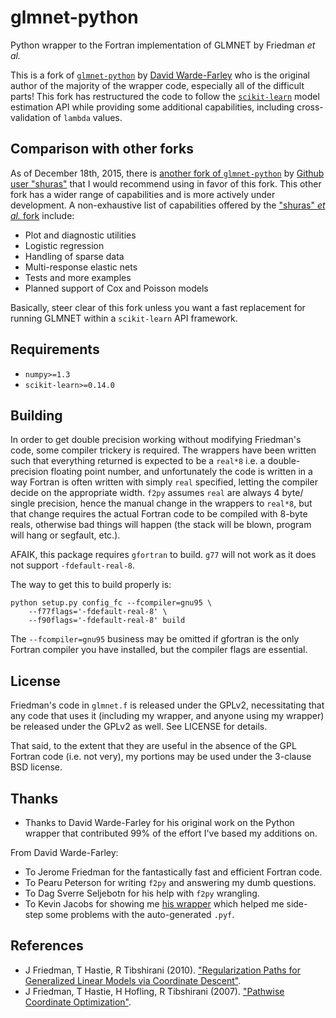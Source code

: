 # glmnet-python
Python wrapper to the Fortran implementation of GLMNET by Friedman *et al.*

This is a fork of [`glmnet-python`](https://github.com/dwf/glmnet-python) by [David Warde-Farley](https://github.com/dwf) who is the original author of the majority of the wrapper code, especially all of the difficult parts! This fork has restructured the code to follow the [`scikit-learn`](https://github.com/scikit-learn/scikit-learn) model estimation API while providing some additional capabilities, including cross-validation of `lambda` values.

## Comparison with other forks

As of December 18th, 2015, there is [another fork of `glmnet-python`](https://github.com/shuras/glmnet-python) by [Github user "shuras"](https://github.com/shuras) that I would recommend using in favor of this fork. This other fork has a wider range of capabilities and is more actively under development. A non-exhaustive list of capabilities offered by the ["shuras" *et al.* fork](https://github.com/shuras/glmnet-python) include:

* Plot and diagnostic utilities
* Logistic regression
* Handling of sparse data
* Multi-response elastic nets
* Tests and more examples
* Planned support of Cox and Poisson models

Basically, steer clear of this fork unless you want a fast replacement for running GLMNET within a `scikit-learn` API framework.

## Requirements

* `numpy>=1.3`
* `scikit-learn>=0.14.0`

## Building
In order to get double precision working without modifying Friedman's
code, some compiler trickery is required. The wrappers have been written
such that everything returned is expected to be a `real*8` i.e. a
double-precision floating point number, and unfortunately the code is
written in a way Fortran is often written with simply `real` specified,
letting the compiler decide on the appropriate width. `f2py` assumes
`real` are always 4 byte/ single precision, hence the manual change in
the wrappers to `real*8`, but that change requires the actual Fortran
code to be compiled with 8-byte reals, otherwise bad things will happen
(the stack will be blown, program will hang or segfault, etc.).

AFAIK, this package requires `gfortran` to build. `g77` will not work as
it does not support `-fdefault-real-8`.

The way to get this to build properly is:

    python setup.py config_fc --fcompiler=gnu95 \
        --f77flags='-fdefault-real-8' \
        --f90flags='-fdefault-real-8' build

The `--fcompiler=gnu95` business may be omitted if gfortran is the only
Fortran compiler you have installed, but the compiler flags are
essential.

## License
Friedman's code in `glmnet.f` is released under the GPLv2, necessitating
that any code that uses it (including my wrapper, and anyone using my
wrapper) be released under the GPLv2 as well. See LICENSE for details.

That said, to the extent that they are useful in the absence of the GPL
Fortran code (i.e. not very), my portions may be used under the 3-clause
BSD license.

## Thanks

* Thanks to David Warde-Farley for his original work on the Python wrapper that contributed 99% of the effort I've based my additions on.

From David Warde-Farley:
* To Jerome Friedman for the fantastically fast and efficient Fortran code.
* To Pearu Peterson for writing `f2py` and answering my dumb questions.
* To Dag Sverre Seljebotn for his help with `f2py` wrangling.
* To Kevin Jacobs for showing me [his wrapper](http://code.google.com/p/glu-genetics/source/browse/trunk/glu/lib/glm/glmnet.pyf) which helped me side-step some problems with the auto-generated `.pyf`.

## References

* J Friedman, T Hastie, R Tibshirani (2010). ["Regularization Paths for
  Generalized Linear Models via Coordinate
  Descent"](http://www.jstatsoft.org/v33/i01/paper).
* J Friedman, T Hastie, H Hofling, R Tibshirani (2007). ["Pathwise Coordinate
  Optimization"](http://arxiv.org/pdf/0708.1485.pdf").
